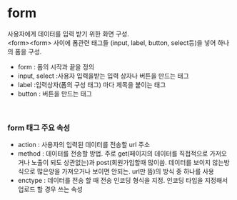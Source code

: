 # form
사용자에게 데이터를 입력 받기 위한 화면 구성.<br/>
\<form>\<form> 사이에 폼관련 태그들 (input, label, button, select등)을 넣어 하나의 폼을 구성.

- form : 폼의 시작과 끝을 정의
- input, select :사용자 입력을받는 입력 상자나 버튼을 만드는 태그
- label :입력상자(폼의 구성 태그) 마다 제목을 붙이는 태그
- button : 버튼을 만드는 태그

<br/>

### form 태그 주요 속성
- action : 사용자의 입력된 데이터를 전송할 url 주소
- method : 데이터를 전송할 방법. 주로 get(페이지의 데이터를 직접적으로 가저오거나 노출이 되도 상관없는)과
post(회원가입할때 많이씀. 데이터를 보이지 않는방식으로 많은양을 가져오거나 보이면 안되는. url만 뜸)의 방식 중 하나를 사용
- enctype : 데이터를 전송 할 때 전송 인코딩 형식을 지정. 인코딩 타입을 지정해서 업로드 할 경우 쓰는 속성
